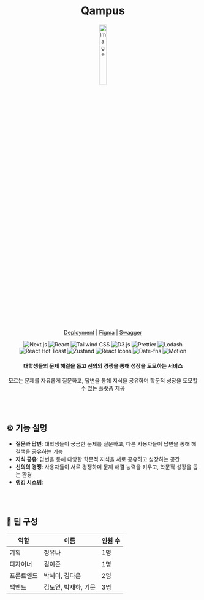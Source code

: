 
<div align="center">

  
# Qampus
 <img src="https://github.com/user-attachments/assets/6348e09f-f7c3-422e-9ea4-0635447d4787" alt="Image" style="width: 20%; height: auto;" />


[Deployment](https://qampus-fe-deploy.vercel.app/) |  [Figma](https://www.figma.com/design/UcFE01El743kHmDE82Brb1/%EC%8A%A4%EC%9C%84%ED%94%84-10%ED%8C%80) | [Swagger](http://211.188.63.108:8080/swagger-ui/index.html#)

![Next.js](https://img.shields.io/badge/Next.js-000000?style=for-the-badge&logo=Next.js&logoColor=white)
![React](https://img.shields.io/badge/React-61DAFB?style=for-the-badge&logo=React&logoColor=white)
![Tailwind CSS](https://img.shields.io/badge/Tailwind%20CSS-06B6D4?style=for-the-badge&logo=Tailwind%20CSS&logoColor=white)
![D3.js](https://img.shields.io/badge/D3.js-F9A825?style=for-the-badge&logo=D3.js&logoColor=white)
![Prettier](https://img.shields.io/badge/Prettier-F7B93E?style=for-the-badge&logo=Prettier&logoColor=white)
![Lodash](https://img.shields.io/badge/Lodash-3492FF?style=for-the-badge&logo=Lodash&logoColor=white)
![React Hot Toast](https://img.shields.io/badge/React%20Hot%20Toast-FF67B0?style=for-the-badge&logo=React&logoColor=white)
![Zustand](https://img.shields.io/badge/Zustand-0074C1?style=for-the-badge&logo=Zustand&logoColor=white)
![React Icons](https://img.shields.io/badge/React%20Icons-61DAFB?style=for-the-badge&logo=React&logoColor=white)
![Date-fns](https://img.shields.io/badge/Date-fns-6A4E94?style=for-the-badge&logo=Date-fns&logoColor=white)
![Motion](https://img.shields.io/badge/Motion-FF3B5D?style=for-the-badge&logo=Motion&logoColor=white)




#### 대학생들의 문제 해결을 돕고 선의의 경쟁을 통해 성장을 도모하는 서비스
모르는 문제를 자유롭게 질문하고, 답변을 통해 지식을 공유하며 학문적 성장을 도모할 수 있는 플랫폼 제공

</div>

<br/>
<br/>

## ⚙️ 기능 설명

- **질문과 답변**: 대학생들이 궁금한 문제를 질문하고, 다른 사용자들이 답변을 통해 해결책을 공유하는 기능
- **지식 공유**: 답변을 통해 다양한 학문적 지식을 서로 공유하고 성장하는 공간
- **선의의 경쟁**: 사용자들이 서로 경쟁하며 문제 해결 능력을 키우고, 학문적 성장을 돕는 환경
- **랭킹 시스템**: 

<br/>
<br/>

## 🎉 팀 구성

| 역할       | 이름        | 인원 수 |
|------------|-------------|---------|
| 기획       | 정유나      | 1명    |
| 디자이너   | 김이준    | 1명    |
| 프론트엔드 | 박혜미, 김다은  | 2명    |
| 백엔드     | 김도연, 박재하, 기문  | 3명    |



